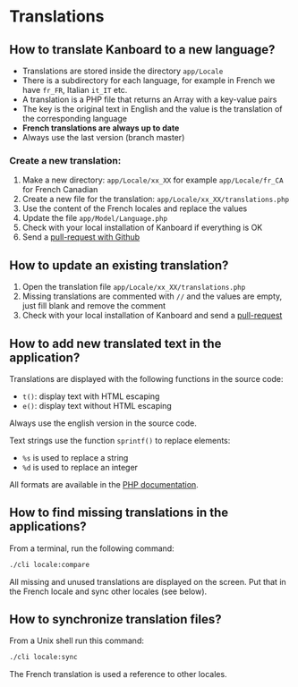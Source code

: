 Translations
============

How to translate Kanboard to a new language?
--------------------------------------------

- Translations are stored inside the directory `app/Locale`
- There is a subdirectory for each language, for example in French we have `fr_FR`, Italian `it_IT` etc.
- A translation is a PHP file that returns an Array with a key-value pairs
- The key is the original text in English and the value is the translation of the corresponding language
- **French translations are always up to date**
- Always use the last version (branch master)

### Create a new translation:

1. Make a new directory: `app/Locale/xx_XX` for example `app/Locale/fr_CA` for French Canadian
2. Create a new file for the translation: `app/Locale/xx_XX/translations.php`
3. Use the content of the French locales and replace the values
4. Update the file `app/Model/Language.php`
5. Check with your local installation of Kanboard if everything is OK
6. Send a [pull-request with Github](https://help.github.com/articles/using-pull-requests/)

How to update an existing translation?
--------------------------------------

1. Open the translation file `app/Locale/xx_XX/translations.php`
2. Missing translations are commented with `//` and the values are empty, just fill blank and remove the comment
3. Check with your local installation of Kanboard and send a [pull-request](https://help.github.com/articles/using-pull-requests/)

How to add new translated text in the application?
--------------------------------------------------

Translations are displayed with the following functions in the source code:

- `t()`: display text with HTML escaping
- `e()`: display text without HTML escaping

Always use the english version in the source code.

Text strings use the function `sprintf()` to replace elements:

- `%s` is used to replace a string
- `%d` is used to replace an integer

All formats are available in the [PHP documentation](http://php.net/sprintf).

How to find missing translations in the applications?
-----------------------------------------------------

From a terminal, run the following command:

```bash
./cli locale:compare
```

All missing and unused translations are displayed on the screen.
Put that in the French locale and sync other locales (see below).

How to synchronize translation files?
-------------------------------------

From a Unix shell run this command:

```bash
./cli locale:sync
```

The French translation is used a reference to other locales.
